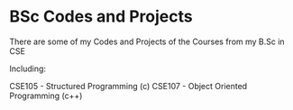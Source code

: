 # BSc Codes and Projects 

There are some of my Codes and Projects of the Courses from my B.Sc in CSE 

Including:

CSE105 - Structured Programming (c)
CSE107 - Object Oriented Programming (c++)


